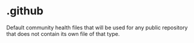 # .github
Default community health files that will be used for any public repository that does not contain its own file of that type.
